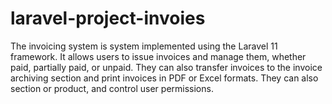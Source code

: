 # laravel-project-invoies
The invoicing system is  system implemented using the Laravel 11 framework. It allows users to issue invoices and manage them, whether paid, partially paid, or unpaid. They can also transfer invoices to the invoice archiving section and print invoices in PDF or Excel formats. They can also section or product, and control user permissions.
